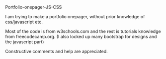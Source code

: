 Portfolio-onepager-JS-CSS


I am trying to make a portfolio onepager, without prior knowledge of css/javascript etc. 

Most of the code is from w3schools.com and the rest is tutorials knowledge from freecodecamp.org. (I also locked up many bootstrap for designs and the javascript part)

Constructive comments and help are appreciated.
